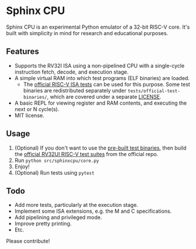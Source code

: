 # Sphinx CPU

Sphinx CPU is an experimental Python emulator of a 32-bit RISC-V core. It's built with simplicity in mind for research and educational purposes.

## Features

+ Supports the RV32I ISA using a non-pipelined CPU with a single-cycle instruction fetch, decode, and execution stage.
+ A simple virtual RAM into which test programs (ELF binaries) are loaded.
  -  The [official RISC-V ISA tests](https://github.com/riscv-software-src/riscv-tests/) can be used for this purpose. Some test binaries are redistributed separately under `tests/official-test-binaries/`, which are covered under a separate [LICENSE](./tests/official-test-binaries/LICENSE.md).
+ A basic REPL for viewing register and RAM contents, and executing the next or N cycle(s).
+ MIT license.

## Usage

1. (Optional) If you don't want to use the [pre-built test binaries](tests/official-test-binaries/), then build the [official RV32UI RISC-V test suites](https://github.com/riscv-software-src/riscv-tests/) from the official repo.
2. Run `python src/sphinxcpu/core.py`
3. Enjoy!
4. (Optional) Run tests using `pytest`

## Todo

+ Add more tests, particularly at the execution stage.
+ Implement some ISA extensions, e.g. the M and C specifications.
+ Add pipelining and privileged mode.
+ Improve pretty printing.
+ Etc.

Please contribute!